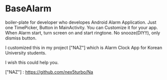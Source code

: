 # BaseAlarm
boiler-plate for developer who developes Android Alarm Application. Just one TimePicker, Button in MainActivity. You can Customize it for your app. When Alarm start, turn screen on and start ringtone. No snooze(DIY!!), only dismiss button.    
    
I customized this in my project ["NAZ"] which is Alarm Clock App for Korean University students.   
    
I wish this could help you.

["NAZ"] : https://github.com/nex5turbo/Na
